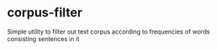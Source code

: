 # corpus-filter
Simple utility to filter out text corpus according to frequencies of words consisting sentences in it
